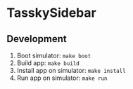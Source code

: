 # TasskySidebar

## Development

1. Boot simulator: `make boot`
2. Build app: `make build`
3. Install app on simulator: `make install`
4. Run app on simulator: `make run`
